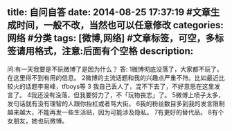 title:  自问自答
date: 2014-08-25 17:37:19 #文章生成时间，一般不改，当然也可以任意修改
categories:   网络 #分类
tags: [微博,网络] #文章标签，可空，多标签请用格式，注意:后面有个空格
description: 
---
问:有一天我要是不玩微博了是因为什么？
答:
1微博彻底没落了，大家都不玩了。在这里得不到有用的信息。
2微博的主流话题和我的兴趣点严重不符。比如最近比较火的话题李易峰，tfboys等
3  我自己丢人了，混不下去了，不好意思在这里发言了。
4我还没有没落，但我要努力了，不「玩物丧志」了。
5微博上喷子太多，发句话就有没有理智的人跟你抬杠或者骂大街。
6我的粉丝数目多到我的发言限制越来越大，不能再发一些生活贴，因为可能涉及隐私。
7有更好的替代品。
8有个女朋友，她也玩微博。
